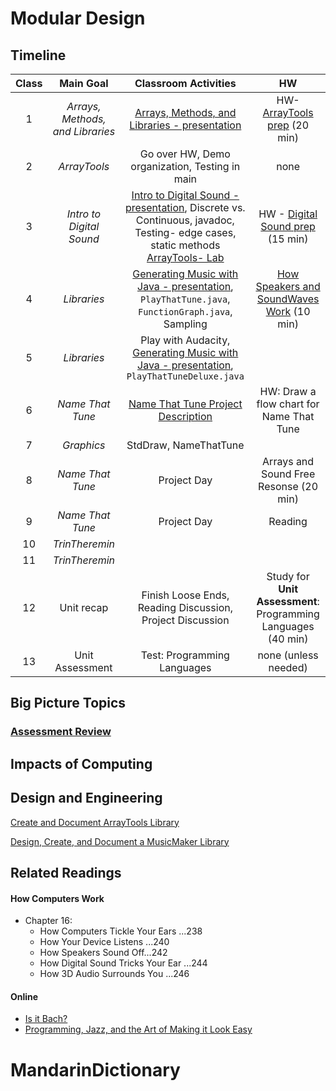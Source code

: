 # Modular Design

## Timeline
| Class | Main Goal | Classroom Activities  | HW |
| :-------------: |:-------------:| :-----: | :-----: |
| 1 | *Arrays, Methods, and Libraries* | [Arrays, Methods, and Libraries - presentation](https://docs.google.com/a/trinityschoolnyc.org/presentation/d/1X2_Ewh7dBotNpKme79bhLEycQlOfSL1WEPhDVCVwKaU/edit?usp=sharing) | HW- [ArrayTools prep](https://drive.google.com/open?id=1h58hFTjVwQzZqpj0PnOwqx8PxfQIPEJ15wcbbgi8XWc) (20 min)| 
| 2 |  *ArrayTools* | Go over HW, Demo organization, Testing in main | none |
| 3 | *Intro to Digital Sound*| [Intro to Digital Sound - presentation](https://docs.google.com/presentation/d/1mqPMF3kFbrbtMXMu9QtHqcGJs3P4Sl_DoJfnYv_l5NQ/edit?usp=sharing), Discrete vs. Continuous, javadoc, Testing- edge cases, static methods [ArrayTools- Lab](https://docs.google.com/a/trinityschoolnyc.org/document/d/16H-krBM3LNdvfv6tmCtHQNBD1jf-RL4vysvkkc4_Szc/edit?usp=sharing)| HW - [Digital Sound prep](https://docs.google.com/a/trinityschoolnyc.org/document/d/1z81kR__V115VurH-r450ynwqCYX-puUl4vvPzU8simI/edit?usp=sharing) (15 min) |
| 4 | *Libraries* |  [Generating Music with Java - presentation](https://docs.google.com/a/trinityschoolnyc.org/presentation/d/1_7RRtAETAcZZ4FzK_Oh5sNjKcknMXZpGAik3HtDg3O0/edit?usp=sharing), `PlayThatTune.java`, `FunctionGraph.java`, Sampling |    [How Speakers and SoundWaves Work](https://animagraffs.com/loudspeaker/) (10 min) |
| 5 | *Libraries* | Play with Audacity, [Generating Music with Java - presentation](https://docs.google.com/a/trinityschoolnyc.org/presentation/d/1_7RRtAETAcZZ4FzK_Oh5sNjKcknMXZpGAik3HtDg3O0/edit?usp=sharing),  `PlayThatTuneDeluxe.java` | |
| 6 | *Name That Tune* | [Name That Tune Project Description](https://docs.google.com/a/trinityschoolnyc.org/document/d/1-8b7DkVvX2pAunf4oN41TLu_yYmKahHtmiyi-iFLYI0/edit?usp=sharing)| HW: Draw a flow chart for Name That Tune| 
| 7 | *Graphics* | StdDraw, NameThatTune|  |
| 8 | *Name That Tune* | Project Day | Arrays and Sound Free Resonse (20 min) |
| 9 | *Name That Tune* | Project Day | Reading|
| 10 | *TrinTheremin* | | |
| 11 | *TrinTheremin* | | |
| 12 | Unit recap |   Finish Loose Ends, Reading Discussion, Project Discussion| Study for **Unit Assessment**: Programming Languages (40 min)|
|  13 | Unit Assessment | Test: Programming Languages | none (unless needed) |


## Big Picture Topics
### [Assessment Review](https://drive.google.com/a/trinityschoolnyc.org/file/d/0B3crdWCVcXQGYTgzc19qb2ZEX1k/view?usp=sharing)

## Impacts of Computing


## Design and Engineering
[Create and Document ArrayTools Library]()

[Design, Create, and Document a MusicMaker Library]()

## Related Readings
#### How Computers Work
  - Chapter 16: 
    - How Computers Tickle Your Ears ...238	 	
    - How Your Device Listens ...240	
    - How Speakers Sound Off...242	
    - How Digital Sound Tricks Your Ear ...244		
    - How 3D Audio Surrounds You ...246
	
#### Online 
   - [Is it Bach?](http://news.yale.edu/2015/08/20/you-d-never-know-it-wasn-t-bach-or-even-human)
   - [Programming, Jazz, and the Art of Making it Look Easy](https://blog.udacity.com/2017/08/programming-jazz-art-making-it-look-easy.html)


    

# MandarinDictionary
